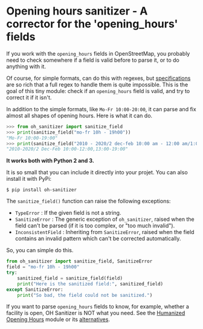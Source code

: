 Opening hours sanitizer - A corrector for the 'opening_hours' fields
=========================================================================

If you work with the `opening_hours` fields in OpenStreetMap, you probably need to check somewhere if a field is valid before to parse it, or to do anything with it.

Of course, for simple formats, can do this with regexes, but [specifications](https://wiki.openstreetmap.org/wiki/Key:opening_hours/specification) are so rich that a full regex to handle them is quite impossible.
This is the goal of this tiny module: check if an `opening_hours` field is valid, and try to correct it if it isn't.

In addition to the simple formats, like `Mo-Fr 10:00-20:00`, it can parse and fix almost all shapes of opening hours.
Here is what it can do.

```python
>>> from oh_sanitizer import sanitize_field
>>> print(sanitize_field("mo-fr 10h - 19h00"))
"Mo-Fr 10:00-19:00"
>>> print(sanitize_field("2010 - 2020/2 dec-feb 10:00 am - 12:00 am/1:00 pm-7:00pm"))
"2010-2020/2 Dec-Feb 10:00-12:00,13:00-19:00"
```

**It works both with Python 2 and 3.**

It is so small that you can include it directly into your projet.
You can also install it with PyPi:

    $ pip install oh-sanitizer

The `sanitize_field()` function can raise the following exceptions:
- `TypeError` : If the given field is not a string.
- `SanitizeError` : The generic exception of `oh_sanitizer`,
    raised when the field can't be parsed (if it is too complex,
    or "too much invalid").
- `InconsistentField` : Inheriting from `SanitizeError`,
    raised when the field contains an invalid pattern which can't
    be corrected automatically.

So, you can simple do this.

```python
from oh_sanitizer import sanitize_field, SanitizeError
field = "mo-fr 10h - 19h00"
try:
    sanitized_field = sanitize_field(field)
    print("Here is the sanitized field:", sanitized_field)
except SanitizeError:
    print("So bad, the field could not be sanitized.")
```

If you want to parse `opening_hours` fields to know, for example, whether a facility is open, OH Sanitizer is NOT what you need.
See the [Humanized Opening Hours](https://github.com/rezemika/humanized_opening_hours) module or its [alternatives](https://github.com/rezemika/humanized_opening_hours#alternatives).

